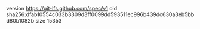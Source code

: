 version https://git-lfs.github.com/spec/v1
oid sha256:dfab10554c033b3309d3ff0099dd593511ec996b439dc630a3eb5bbd80b1082b
size 15353
